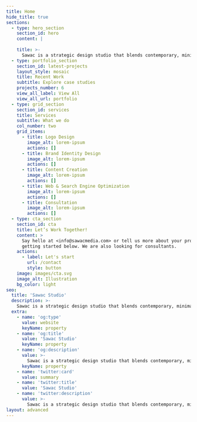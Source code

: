 ```yaml
---
title: Home
hide_title: true
sections:
  - type: hero_section
    section_id: hero
    content: |
      
    title: >-
      Sawac is a strategic design studio that blends contemporary, minimalistic and modern styles to create impactful brands and designs
  - type: portfolio_section
    section_id: latest-projects
    layout_style: mosaic
    title: Recent Work
    subtitle: Explore case studies
    projects_number: 6
    view_all_label: View All
    view_all_url: portfolio
  - type: grid_section
    section_id: services
    title: Services
    subtitle: What we do
    col_number: two
    grid_items:
      - title: Logo Design
        image_alt: lorem-ipsum
        actions: []
      - title: Brand Identity Design
        image_alt: lorem-ipsum
        actions: []
      - title: Content Creation
        image_alt: lorem-ipsum
        actions: []
      - title: Web & Search Engine Optimization
        image_alt: lorem-ipsum
        actions: []
      - title: Consultation
        image_alt: lorem-ipsum
        actions: []
  - type: cta_section
    section_id: cta
    title: Let’s Work Together!
    content: >
      Say hello at <info@sawacmedia.com> or tell us more about your project by
      getting started below. We are also looking for consultants.
    actions:
      - label: Let's start
        url: /contact
        style: button
    image: images/cta.svg
    image_alt: Illustration
    bg_color: light
seo:
  title: 'Sawac Studio'
  description: >-
    Sawac is a strategic design studio that blends contemporary, minimalistic and modern styles to create impactful brands and designs
  extra:
    - name: 'og:type'
      value: website
      keyName: property
    - name: 'og:title'
      value: 'Sawac Studio'
      keyName: property
    - name: 'og:description'
      value: >-
        Sawac is a strategic design studio that blends contemporary, minimalistic and modern styles to create impactful brands and designs
      keyName: property
    - name: 'twitter:card'
      value: summary
    - name: 'twitter:title'
      value: 'Sawac Studio'
    - name: 'twitter:description'
      value: >-
        Sawac is a strategic design studio that blends contemporary, minimalistic and modern styles to create impactful brands and designs
layout: advanced
---
```

